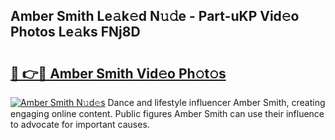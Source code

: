 ## Amber Smith Le𝚊k𝚎d N𝚞𝚍e - Part-uKP Vid𝚎o Photos Le𝚊ks FNj8D

# <h2><a href="http://fbehi5.evod.top/?m=Amber+Smith">🔗 👉🔴 Amber Smith Vid𝚎o Ph𝚘t𝚘s</a></h2>

[![Amber Smith N𝚞d𝚎s](https://i.imgur.com/8V9OHl7.gif)](http://fbehi5.evod.top/?m=Amber+Smith)
Dance and lifestyle influencer Amber Smith, creating engaging online content. Public figures Amber Smith can use their influence to advocate for important causes. 
